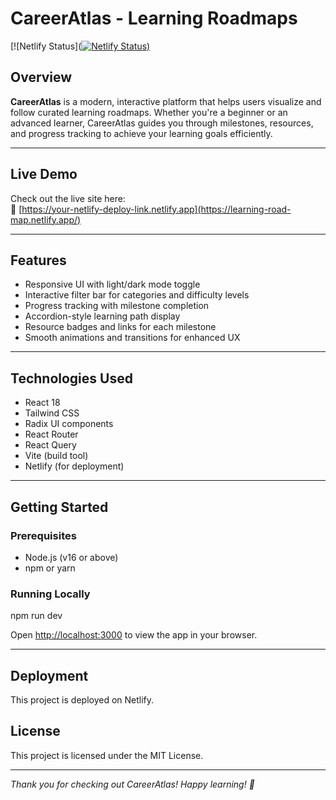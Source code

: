 # CareerAtlas - Learning Roadmaps

[![Netlify Status]([![Netlify Status](https://app.netlify.com/projects/learning-road-map/deploys))](https://learning-road-map.netlify.app/)

## Overview

**CareerAtlas** is a modern, interactive platform that helps users visualize and follow curated learning roadmaps. Whether you're a beginner or an advanced learner, CareerAtlas guides you through milestones, resources, and progress tracking to achieve your learning goals efficiently.

---

## Live Demo

Check out the live site here:  
🔗 [https://your-netlify-deploy-link.netlify.app](https://learning-road-map.netlify.app/)

---

## Features

- Responsive UI with light/dark mode toggle  
- Interactive filter bar for categories and difficulty levels  
- Progress tracking with milestone completion  
- Accordion-style learning path display  
- Resource badges and links for each milestone  
- Smooth animations and transitions for enhanced UX

---

## Technologies Used

- React 18  
- Tailwind CSS  
- Radix UI components  
- React Router  
- React Query  
- Vite (build tool)  
- Netlify (for deployment)

---

## Getting Started

### Prerequisites

- Node.js (v16 or above)  
- npm or yarn


### Running Locally

npm run dev

Open [http://localhost:3000](http://localhost:3000) to view the app in your browser.

---

## Deployment

This project is deployed on Netlify. 

## License

This project is licensed under the MIT License.

---
*Thank you for checking out CareerAtlas! Happy learning! 🚀*




